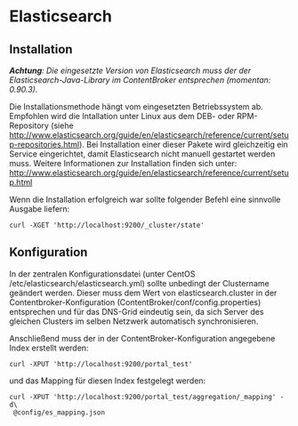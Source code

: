 # Elasticsearch

## Installation

_**Achtung**: Die eingesetzte Version von Elasticsearch muss der der Elasticsearch-Java-Library im ContentBroker entsprechen (momentan: 0.90.3)._

Die Installationsmethode hängt vom eingesetzten Betriebssystem ab. Empfohlen wird die Intallation unter Linux aus dem DEB- oder RPM-Repository (siehe http://www.elasticsearch.org/guide/en/elasticsearch/reference/current/setup-repositories.html). Bei Installation einer dieser Pakete wird gleichzeitig ein Service eingerichtet, damit Elasticsearch nicht manuell gestartet werden muss. Weitere Informationen zur Installation finden sich unter: http://www.elasticsearch.org/guide/en/elasticsearch/reference/current/setup.html

Wenn die Installation erfolgreich war sollte folgender Befehl eine sinnvolle Ausgabe liefern:

    curl -XGET 'http://localhost:9200/_cluster/state'
	
## Konfiguration

In der zentralen Konfigurationsdatei (unter CentOS /etc/elasticsearch/elasticsearch.yml) sollte unbedingt der Clustername geändert werden. Dieser muss dem Wert von elasticsearch.cluster in der Contentbroker-Konfiguration (ContentBroker/conf/config.properties) entsprechen und für das DNS-Grid eindeutig sein, da sich Server des gleichen Clusters im selben Netzwerk automatisch synchronisieren.

Anschließend muss der in der ContentBroker-Konfiguration angegebene Index erstellt werden:

    curl -XPUT 'http://localhost:9200/portal_test'

und das Mapping für diesen Index festgelegt werden:

    curl -XPUT 'http://localhost:9200/portal_test/aggregation/_mapping' -d\
     @config/es_mapping.json

